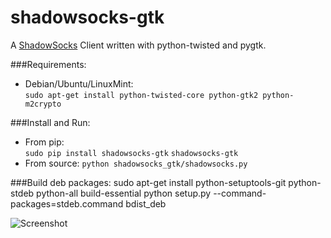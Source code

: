 shadowsocks-gtk
===============

A [ShadowSocks](https://github.com/clowwindy/shadowsocks) Client written with python-twisted and pygtk.

###Requirements:
* Debian/Ubuntu/LinuxMint:    
``sudo apt-get install python-twisted-core python-gtk2 python-m2crypto``

###Install and Run:  
* From pip:  
``sudo pip install shadowsocks-gtk``
``shadowsocks-gtk``
* From source:
``python shadowsocks_gtk/shadowsocks.py``

###Build deb packages:
    sudo apt-get install python-setuptools-git python-stdeb python-all build-essential
    python setup.py --command-packages=stdeb.command bdist_deb
    
![Screenshot](https://raw.github.com/apporc/shadowsocks-gtk/master/screenshot.png)


